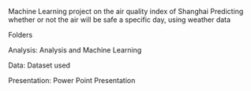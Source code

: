 Machine Learning project on the air quality index of Shanghai
Predicting whether or not the air will be safe a specific day, using weather data


Folders

Analysis: Analysis and Machine Learning

Data: Dataset used

Presentation: Power Point Presentation
